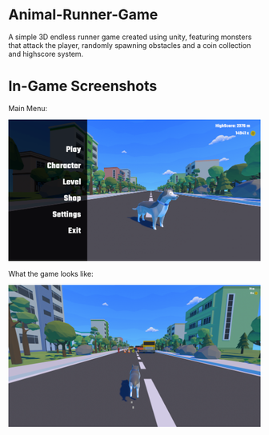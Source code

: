 # Animal-Runner-Game

A simple 3D endless runner game created using unity, featuring monsters that attack the player, randomly spawning obstacles and a coin collection and highscore system.

# In-Game Screenshots

Main Menu:

![Main Menu](Screenshots/0.png)

What the game looks like:

![First stage](Screenshots/1.png)
